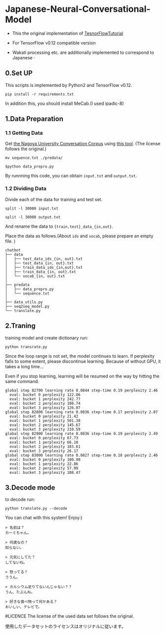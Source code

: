 # Japanese-Neural-Conversational-Model
- This the original implementation of [TesnorFlowTutorial](https://www.tensorflow.org/tutorials/)
- For TensorFlow v0.12 compatible version

- Wakati processing etc. are additionally implemented to correspond to Japanese ·

## 0.Set UP
This scripts is implemented by Python2 and TensorFlow v0.12.

`pip install -r requirements.txt`

In addition this, you should install MeCab.(I used ipadic-8)

## 1.Data Preparation
### 1.1 Getting Data
Get [the Nagoya University Conversation Corpus](https://mmsrv.ninjal.ac.jp/nucc/) using [this tool](https://github.com/knok/make-meidai-dialogue).
(The license follows the original.)

`mv sequence.txt ./predata/`

`$python data_prepro.py`

By runnning this code, you can obtain `input.txt` and `output.txt`.

### 1.2 Dividing Data
Divide each of the data for training and test set.

`split -l 30000 input.txt`

`split -l 30000 output.txt`

And rename the data to `{train,test}_data_{in,out}`.

Place the data as follows.(About `ids` and `vocab`, please prepare an empty file. )

```
chatbot
├── data
│   ├── test_data_ids_{in, out}.txt
│   ├── test_data_{in, out}.txt
│   ├── train_data_ids_{in,out}.txt
│   ├── train_data_{in, out}.txt
│   └── vocab_{in, out}.txt
│
├── predata
│   ├── data_prepro.py
│   └── sequence.txt
│
├── data_utils.py
├── seq2seq_model.py
└── translate.py
```
## 2.Traning
training model and create dictionary run:

`python transrate.py`

Since the loop range is not set, the model continues to learn.
If perplexity falls to some extent, please discontinue learning.
Because of without GPU, it takes a long time...

Even if you stop learning, learning will be resumed on the way by hitting the same command.

```:training
global step 82700 learning rate 0.0844 step-time 0.19 perplexity 2.46
  eval: bucket 0 perplexity 122.06
  eval: bucket 1 perplexity 242.77
  eval: bucket 2 perplexity 108.74
  eval: bucket 3 perplexity 126.07
global step 82800 learning rate 0.0836 step-time 0.17 perplexity 2.07
  eval: bucket 0 perplexity 21.42
  eval: bucket 1 perplexity 501.38
  eval: bucket 2 perplexity 145.67
  eval: bucket 3 perplexity 210.59
global step 82900 learning rate 0.0836 step-time 0.19 perplexity 2.49
  eval: bucket 0 perplexity 67.73
  eval: bucket 1 perplexity 66.10
  eval: bucket 2 perplexity 183.61
  eval: bucket 3 perplexity 26.17
global step 83000 learning rate 0.0827 step-time 0.18 perplexity 2.46
  eval: bucket 0 perplexity 100.90
  eval: bucket 1 perplexity 22.86
  eval: bucket 2 perplexity 57.99
  eval: bucket 3 perplexity 108.47
```


## 3.Decode mode
to decode run:

`python translate.py --decode`

You can chat with this system! Enjoy:)

```:example
> 名前は？
カーミちゃん。

> 何歳なの？
知らない。

> 元気にしてた？
してないね。

> 怒ってる？
ううん。

> カルシウム足りてないんじゃない？？
うん、たぶんね。

> 好きな食べ物って何かある？
おいしい、テレビで。
```

#LICENCE
The license of the used data set follows the original.

使用したデータセットのライセンスはオリジナルに従います。
